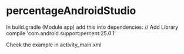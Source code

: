 # percentageAndroidStudio

In build.gradle (Module app) add this into dependencies:
    // Add Library
    compile 'com.android.support:percent:25.0.1'
    
Check the example in activity_main.xml
